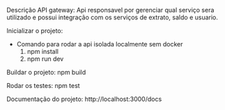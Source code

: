 Descrição API gateway:
Api responsavel por gerenciar qual serviço sera utilizado e possui integração com os serviços de extrato, saldo e usuario.

Inicializar o projeto:
  - Comando para rodar a api isolada localmente sem docker
    1. npm install
    2. npm run dev

Buildar o projeto:
  npm build

Rodar os testes:
  npm test

Documentação do projeto:
  http://localhost:3000/docs